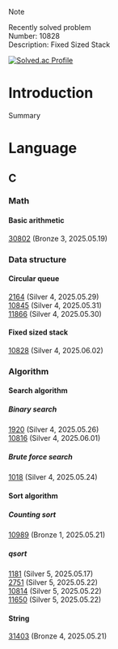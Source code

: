 > [!NOTE]
> Recently solved problem<br>
> Number: 10828<br>
> Description: Fixed Sized Stack

[![Solved.ac Profile](http://mazassumnida.wtf/api/generate_badge?boj=j30n9hn)](https://solved.ac/j30n9hn)

# Introduction
Summary

# Language
## C
### Math
#### Basic arithmetic
[30802](./CLASS/CLASS2/30802/main.c) (Bronze 3, 2025.05.19)
### Data structure
#### Circular queue
[2164](./CLASS/CLASS2/2164/main.c) (Silver 4, 2025.05.29)<br>
[10845](./CLASS/CLASS2/10845/main.c) (Silver 4, 2025.05.31)<br>
[11866](./CLASS/CLASS2/11866/main.c) (Silver 4, 2025.05.30)<br>
#### Fixed sized stack
[10828](./CLASS/CLASS2/10828/main.c) (Silver 4, 2025.06.02)<br>
### Algorithm
#### Search algorithm
##### Binary search
[1920](./CLASS/CLASS2/1920/main.c) (Silver 4, 2025.05.26)<br>
[10816](./CLASS/CLASS2/10816/main.c) (Silver 4, 2025.06.01)<br>
##### Brute force search
[1018](./CLASS/CLASS2/1018/main.c) (Silver 4, 2025.05.24)<br>
#### Sort algorithm
##### Counting sort
[10989](./CLASS/CLASS2/10989/main.c) (Bronze 1, 2025.05.21)
##### qsort
[1181](./CLASS/CLASS2/1181/main.c) (Silver 5, 2025.05.17)<br>
[2751](./CLASS/CLASS2/2751/main.c) (Silver 5, 2025.05.22)<br>
[10814](./CLASS/CLASS2/10814/main.c) (Silver 5, 2025.05.22)<br>
[11650](./CLASS/CLASS2/11650/main.c) (Silver 5, 2025.05.22)<br>
#### String
[31403](./CLASS/CLASS1/31403/main.c) (Bronze 4, 2025.05.21)